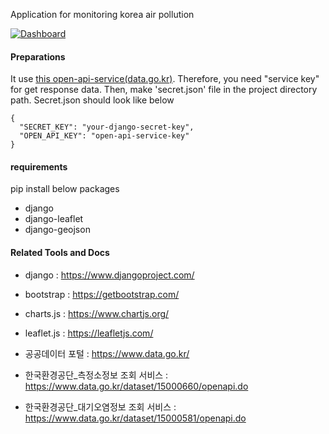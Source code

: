 Application for monitoring korea air pollution

[![Dashboard](http://img.youtube.com/vi/Xt-Yw83cv7E/0.jpg)](https://www.youtube.com/watch?v=Xt-Yw83cv7E&feature=youtu.be "Korea Air Pollution")

#### Preparations

It use [this open-api-service(data.go.kr)](https://www.data.go.kr/dataset/15000581/openapi.do). Therefore, you need "service key" for get response data.
Then, make 'secret.json' file in the project directory path.
Secret.json should look like below

```
{
  "SECRET_KEY": "your-django-secret-key",
  "OPEN_API_KEY": "open-api-service-key"
}
```

#### requirements

pip install below packages
* django
* django-leaflet
* django-geojson

#### Related Tools and Docs

* django : https://www.djangoproject.com/
* bootstrap : https://getbootstrap.com/
* charts.js : https://www.chartjs.org/
* leaflet.js : https://leafletjs.com/

* 공공데이터 포털 : https://www.data.go.kr/
* 한국환경공단_측정소정보 조회 서비스 : https://www.data.go.kr/dataset/15000660/openapi.do
* 한국환경공단_대기오염정보 조회 서비스 : https://www.data.go.kr/dataset/15000581/openapi.do